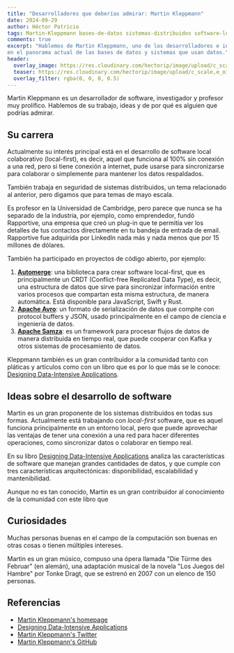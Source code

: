 ```yaml
---
title: "Desarrolladores que deberías admirar: Martin Kleppmann"
date: 2024-09-29
author: Héctor Patricio
tags: Martin-Kleppmann bases-de-datos sistemas-distribuidos software-local-first
comments: true
excerpt: "Hablemos de Martin Kleppmann, uno de los desarrolladores e investigadores de software más influyentes
en el panorama actual de las bases de datos y sistemas que usan datos."
header:
  overlay_image: https://res.cloudinary.com/hectorip/image/upload/c_scale,e_oil_paint:30,w_1400/v1727612113/xavier-coiffic-us2QhEKqPlM-unsplash_cnoliq.jpg
  teaser: https://res.cloudinary.com/hectorip/image/upload/c_scale,e_oil_paint:30,w_1400/v1727612113/xavier-coiffic-us2QhEKqPlM-unsplash_cnoliq.jpg
  overlay_filter: rgba(0, 0, 0, 0.5)
---
```


Martin Kleppmann es un desarrollador de software, investigador y profesor muy prolífico.
Hablemos de su trabajo, ideas y de por qué es alguien que podrías admirar.

## Su carrera

Actualmente su interés principal está en el desarrollo de software local colaborativo (local-first), es decir,
aquel que funciona al 100% sin conexión a una red, pero si tiene conexión a internet, pude
usarse para sincronizarse para colaborar o simplemente para mantener los datos respaldados.

También trabaja en seguridad de sistemas distribuidos, un tema relacionado al anterior,
pero digamos que para temas de mayo escala.

Es profesor en la Universidad de Cambridge, pero parece que nunca se ha separado de la industria,
por ejemplo, como emprendedor, fundó Rapportive, una empresa que creó un plug-in que te permitía
ver los detalles de tus contactos directamente en tu bandeja de entrada de email. Rapportive fue
adquirida por LinkedIn nada más y nada menos que por 15 millones de dólares.

También ha participado en proyectos de código abierto, por ejemplo:

1. [**Automerge**](https://automerge.org/): una biblioteca para crear software local-first, que es principalmente 
un CRDT (Conflict-free Replicated Data Type), es decir, una estructura de datos que sirve para sincronizar
información entre varios procesos que compartan esta misma estructura, de manera automática. Está disponible
para JavaScript, Swift y Rust.
2. [**Apache Avro**](https://avro.apache.org/docs/): un formato de serialización de datos que compite con
protocol buffers y JSON, usado principalmente en el campo de ciencia e ingeniería de datos.
3. [**Apache Samza**](https://samza.apache.org/): es un framework para procesar flujos de datos 
de manera distribuida en tiempo real, que puede cooperar con Kafka y otros sistemas de procesamiento de datos.

Kleppmann también es un gran contribuidor a la comunidad tanto con pláticas y artículos como con un libro que
es por lo que más se le conoce: [Designing Data-Intensive Applications](https://dataintensive.net/).

## Ideas sobre el desarrollo de software

Martin es un gran proponente de los sistemas distribuidos en todas sus formas. Actualmente está trabajando
con _local-first_ software, que es aquel funciona principalmente en un entorno local, pero que puede 
aprovechar las ventajas de tener una conexión a una red para hacer diferentes operaciones,
como sincronizar datos o colaborar en tiempo real.

En su libro [Designing Data-Intensive Applications](https://dataintensive.net/) analiza las características
de software que manejan grandes cantidades de datos, y que cumple con tres características arquitectónicas: disponibilidad, escalabilidad y mantenibilidad.

Aunque no es tan conocido, Martin es un gran contribuidor al conocimiento de la comunidad con este libro
que 
## Curiosidades

Muchas personas buenas en el campo de la computación son buenas en otras cosas o tienen múltiples
intereses.

Martin es un gran músico, compuso una ópera llamada "Die Türme des Februar" (en alemán), una adaptación
musical de la novela "Los Juegos del Hambre" por Tonke Dragt, que se estrenó en 2007 con un elenco de
150 personas.

## Referencias

- [Martin Kleppmann's homepage](https://martin.kleppmann.com/)
- [Designing Data-Intensive Applications](https://dataintensive.net/)
- [Martin Kleppmann's Twitter](https://twitter.com/martinkl)
- [Martin Kleppmann's GitHub](https://github.com/mrkleppmann)
